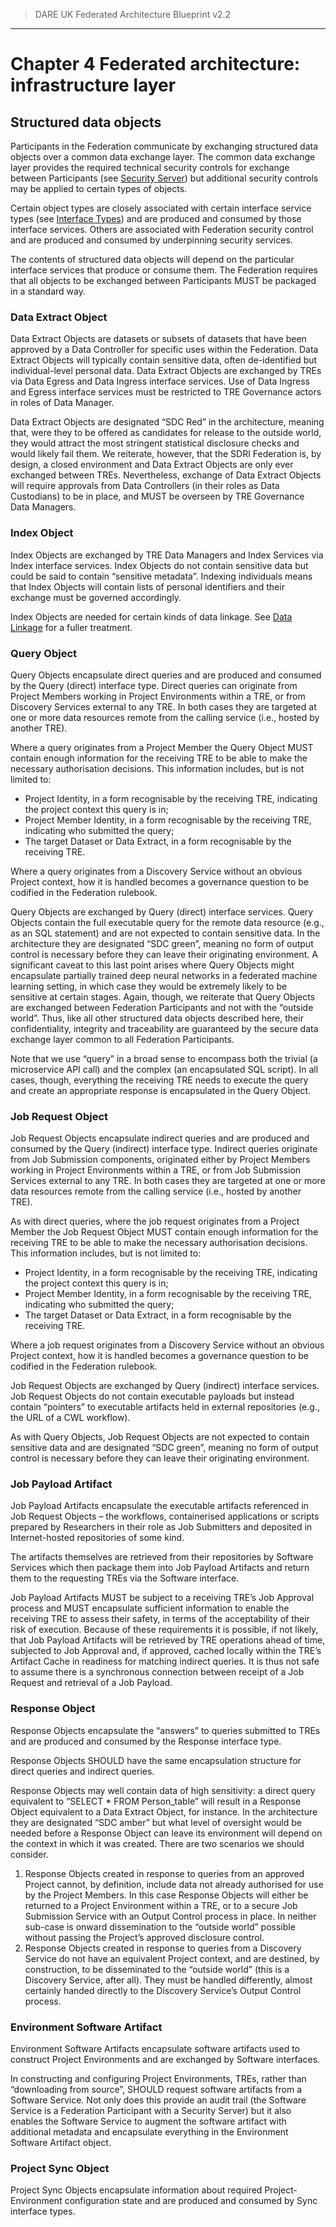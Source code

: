> DARE UK Federated Architecture Blueprint  v2.2
----

# Chapter 4 Federated architecture: infrastructure layer
## Structured data objects

Participants in the Federation communicate by exchanging structured data objects over a common data exchange layer. The common data exchange layer provides the required technical security controls for exchange between Participants (see [Security Server](4_6_SDRI_Core_Services.md)) but additional security controls may be applied to certain types of objects. 

Certain object types are closely associated with certain interface service types (see [Interface Types](4_4_Interface_Types.md)) and are produced and consumed by those interface services. Others are associated with Federation security control and are produced and consumed by underpinning security services.

The contents of structured data objects will depend on the particular interface services that produce or consume them.
The Federation requires that all objects to be exchanged between Participants MUST be packaged in a standard way.

### Data Extract Object

Data Extract Objects are datasets or subsets of datasets that have been approved by a Data Controller for specific uses within the Federation. Data Extract Objects will typically contain sensitive data, often de-identified but individual-level personal data. Data Extract Objects are exchanged by TREs via Data Egress and Data Ingress interface services. Use of Data Ingress and Egress interface services must be restricted to TRE Governance actors in roles of Data Manager.

Data Extract Objects are designated “SDC Red” in the architecture, meaning that, were they to be offered as candidates for release to the outside world, they would attract the most stringent statistical disclosure checks and would likely fail them. We reiterate, however, that the SDRI Federation is, by design, a closed environment and Data Extract Objects are only ever exchanged between TREs. Nevertheless, exchange of Data Extract Objects will require approvals from Data Controllers (in their roles as Data Custodians) to be in place, and MUST be overseen by TRE Governance Data Managers.

### Index Object

Index Objects are exchanged by TRE Data Managers and Index Services via Index interface services. Index Objects do not contain sensitive data but could be said to contain “sensitive metadata”. Indexing individuals means that Index Objects will contain lists of personal identifiers and their exchange must be governed accordingly.

Index Objects are needed for certain kinds of data linkage. See [Data Linkage](../5_Data_Layer/5_5_Data_Interoperability.md) for a fuller treatment. 

### Query Object

Query Objects encapsulate direct queries and are produced and consumed by the Query (direct) interface type.
Direct queries can originate from Project Members working in Project Environments within a TRE, or from Discovery Services external to any TRE. In both cases they are targeted at one or more data resources remote from the calling service (i.e., hosted by another TRE). 

Where a query originates from a Project Member the Query Object MUST contain enough information for the receiving TRE to be able to make the necessary authorisation decisions. This information includes, but is not limited to:
 * Project Identity, in a form recognisable by the receiving TRE, indicating the project context this query is in;
 * Project Member Identity, in a form recognisable by the receiving TRE, indicating who submitted the query;
 * The target Dataset or Data Extract, in a form recognisable by the receiving TRE.

Where a query originates from a Discovery Service without an obvious Project context, how it is handled becomes a governance question to be codified in the Federation rulebook.

Query Objects are exchanged by Query (direct) interface services. Query Objects contain the full executable query for the remote data resource (e.g., as an SQL statement) and are not expected to contain sensitive data. In the architecture they are designated “SDC green”, meaning no form of output control is necessary before they can leave their originating environment.
A significant caveat to this last point arises where Query Objects might encapsulate partially trained deep neural networks in a federated machine learning setting, in which case they would be extremely likely to be sensitive at certain stages.
Again, though, we reiterate that Query Objects are exchanged between Federation Participants and not with the “outside world”. Thus, like all other structured data objects described here, their confidentiality, integrity and traceability are guaranteed by the secure data exchange layer common to all Federation Participants.

Note that we use “query” in a broad sense to encompass both the trivial (a microservice API call) and the complex (an encapsulated SQL script). In all cases, though, everything the receiving TRE needs to execute the query and create an appropriate response is encapsulated in the Query Object.

### Job Request Object

Job Request Objects encapsulate indirect queries and are produced and consumed by the Query (indirect) interface type.
Indirect queries originate from Job Submission components, originated either by Project Members working in Project Environments within a TRE, or from Job Submission Services external to any TRE. In both cases they are targeted at one or more data resources remote from the calling service (i.e., hosted by another TRE). 

As with direct queries, where the job request originates from a Project Member the Job Request Object MUST contain enough information for the receiving TRE to be able to make the necessary authorisation decisions. This information includes, but is not limited to:
 * Project Identity, in a form recognisable by the receiving TRE, indicating the project context this query is in;
 * Project Member Identity, in a form recognisable by the receiving TRE, indicating who submitted the query;
 * The target Dataset or Data Extract, in a form recognisable by the receiving TRE.

Where a job request originates from a Discovery Service without an obvious Project context, how it is handled becomes a governance question to be codified in the Federation rulebook.

Job Request Objects are exchanged by Query (indirect) interface services. Job Request Objects do not contain executable payloads but instead contain “pointers” to executable artifacts held in external repositories (e.g., the URL of a CWL workflow). 

As with Query Objects, Job Request Objects are not expected to contain sensitive data and are designated “SDC green”, meaning no form of output control is necessary before they can leave their originating environment.

### Job Payload Artifact

Job Payload Artifacts encapsulate the executable artifacts referenced in Job Request Objects – the workflows, containerised applications or scripts prepared by Researchers in their role as Job Submitters and deposited in Internet-hosted repositories of some kind.

The artifacts themselves are retrieved from their repositories by Software Services which then package them into Job Payload Artifacts and return them to the requesting TREs via the Software interface.

Job Payload Artifacts MUST be subject to a receiving TRE’s Job Approval process and MUST encapsulate sufficient information to enable the receiving TRE to assess their safety, in terms of the acceptability of their risk of execution. Because of these requirements it is possible, if not likely, that Job Payload Artifacts will be retrieved by TRE operations ahead of time, subjected to Job Approval and, if approved, cached locally within the TRE’s Artifact Cache in readiness for matching indirect queries. It is thus not safe to assume there is a synchronous connection between receipt of a Job Request and retrieval of a Job Payload.

### Response Object

Response Objects encapsulate the “answers” to queries submitted to TREs and are produced and consumed by the Response interface type.

Response Objects SHOULD have the same encapsulation structure for direct queries and indirect queries.

Response Objects may well contain data of high sensitivity: a direct query equivalent to “SELECT * FROM Person_table” will result in a Response Object equivalent to a Data Extract Object, for instance. In the architecture they are designated “SDC amber” but what level of oversight would be needed before a Response Object can leave its environment will depend on the context in which it was created. There are two scenarios we should consider. 

 1. Response Objects created in response to queries from an approved Project cannot, by definition, include data not already authorised for use by the Project Members. In this case Response Objects will either be returned to a Project Environment within a TRE, or to a secure Job Submission Service with an Output Control process in place. In neither sub-case is onward dissemination to the “outside world” possible without passing the Project’s approved disclosure control.
 2. Response Objects created in response to queries from a Discovery Service do not have an equivalent Project context, and are destined, by construction, to be disseminated to the “outside world” (this is a Discovery Service, after all). They must be handled differently, almost certainly handed directly to the Discovery Service’s Output Control process.

### Environment Software Artifact

Environment Software Artifacts encapsulate software artifacts used to construct Project Environments and are exchanged by Software interfaces.

In constructing and configuring Project Environments, TREs, rather than “downloading from source”, SHOULD request software artifacts from a Software Service. Not only does this provide an audit trail (the Software Service is a Federation Participant with a Security Server) but it also enables the Software Service to augment the software artifact with additional metadata and encapsulate everything in the Environment Software Artifact object.

### Project Sync Object

Project Sync Objects encapsulate information about required Project-Environment configuration state and are produced and consumed by Sync interface types.

